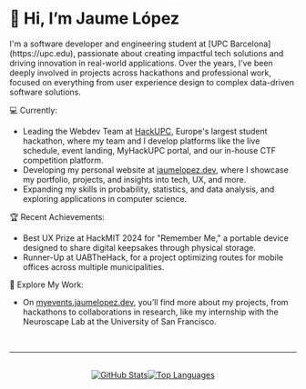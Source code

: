 <h1>👋 Hi, I’m Jaume López</h1>
I'm a software developer and engineering student at [UPC Barcelona](https://upc.edu), passionate about creating impactful tech solutions and driving innovation in real-world applications. Over the years, I’ve been deeply involved in projects across hackathons and professional work, focused on everything from user experience design to complex data-driven software solutions.

💻 Currently:

- Leading the Webdev Team at [HackUPC](https://hackupc.com), Europe's largest student hackathon, where my team and I develop platforms like the live schedule, event landing, MyHackUPC portal, and our in-house CTF competition platform.
- Developing my personal website at [jaumelopez.dev](https://jaumelopez.dev), where I showcase my portfolio, projects, and insights into tech, UX, and more.
- Expanding my skills in probability, statistics, and data analysis, and exploring applications in computer science.

🏆 Recent Achievements:

- Best UX Prize at HackMIT 2024 for "Remember Me," a portable device designed to share digital keepsakes through physical storage.
- Runner-Up at UABTheHack, for a project optimizing routes for mobile offices across multiple municipalities.

📌 Explore My Work:

- On [myevents.jaumelopez.dev](https://myevents.jaumelopez.dev), you’ll find more about my projects, from hackathons to collaborations in research, like my internship with the Neuroscape Lab at the University of San Francisco.

<br>
<hr>
<br>

<div align="center" style="display: flex; justify-content: center;">
  <a href="https://github.com/EncryptEx">
    <img src="https://github-readme-stats.vercel.app/api?username=EncryptEx&show_icons=true&theme=transparent&count_private=true" alt="GitHub Stats" />
  </a>
  <a href="https://github.com/EncryptEx">
    <img src="https://github-readme-stats.vercel.app/api/top-langs/?username=encryptex&hide=shaderlab,Jupyter%20Notebook,hlsl&layout=compact&theme=transparent" alt="Top Languages" />
  </a>
</div>

